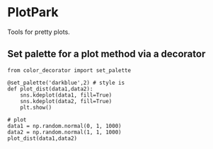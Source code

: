 # PlotPark

Tools for pretty plots.

## Set palette for a plot method via a decorator
```
from color_decorator import set_palette

@set_palette('darkblue',2) # style is
def plot_dist(data1,data2):
    sns.kdeplot(data1, fill=True)
    sns.kdeplot(data2, fill=True)
    plt.show()

# plot
data1 = np.random.normal(0, 1, 1000)
data2 = np.random.normal(1, 1, 1000)
plot_dist(data1,data2)
```